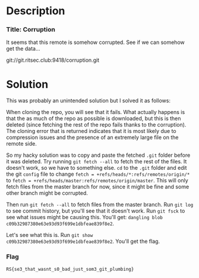 # Description

### Title: Corruption

It seems that this remote is somehow corrupted. See if we can somehow get the data...

git://git.ritsec.club:9418/corruption.git

# Solution

This was probably an unintended solution but I solved it as follows:

When cloning the repo, you will see that it fails. What actually happens is that the as much of the repo as possible is downloaded, but this is then deleted (since fetching the rest of the repo fails thanks to the corruption). The cloning error that is returned indicates that it is most likely due to compression issues and the presence of an extremely large file on the remote side.

So my hacky solution was to copy and paste the fetched `.git` folder before it was deleted. Try running `git fetch --all` to fetch the rest of the files. It doesn't work, so we have to something else. `cd` to the `.git` folder and edit the git `config` file to change `fetch = +refs/heads/*:refs/remotes/origin/*` to `fetch = +refs/heads/master:refs/remotes/origin/master`. This will only fetch files from the master branch for now, since it might be fine and some other branch might be corrupted.

Then run `git fetch --all` to fetch files from the master branch. Run `git log` to see commit history, but you'll see that it doesn't work. Run `git fsck` to see what issues might be causing this. You'll get: `dangling blob c09b32987380e63e93d93f699e1dbfeae839f8e2`.

Let's see what this is. Run `git show c09b32987380e63e93d93f699e1dbfeae839f8e2`. You'll get the flag.

### Flag

`RS{se3_that_wasnt_s0_bad_just_som3_git_plumbing}`
